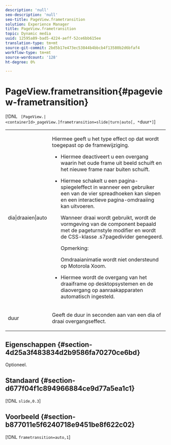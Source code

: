 ```yaml
---
description: 'null'
seo-description: 'null'
seo-title: PageView.frametransition
solution: Experience Manager
title: PageView.frametransition
topic: Dynamic media
uuid: 12595a89-bad5-4224-aeff-52ce6bb615ee
translation-type: tm+mt
source-git-commit: 2bd5b17e473ec53844b4bbcb4f13580b2d6bfaf4
workflow-type: tm+mt
source-wordcount: '128'
ht-degree: 0%

---
```



# PageView.frametransition{#pageview-frametransition}

[!DNL ` [PageView.|<containerId>_pageView.]frametransition=slide|turn|auto[, *`duur`*]`]

<table id="table_625D0EEDA21B46FEA3F5CF7DDF769B50"> 
 <tbody> 
  <tr> 
   <td colname="col1"> <p> <span class="codeph"> dia|draaien|auto</span> </p> </td> 
   <td colname="col2"> <p> Hiermee geeft u het type effect op dat wordt toegepast op de framewijziging. </p> <p> 
     <ul id="ul_4224B7C2722A4185A8BD48703D019AA1"> 
      <li id="li_8482037F8E1C4F11A84DF51790A073FE"> <p><span class="codeph"> Hiermee </span> deactiveert u een overgang waarin het oude frame uit beeld schuift en het nieuwe frame naar buiten schuift. </p> </li> 
      <li id="li_CE9A99564DF348D0A76AB2A5945155A5"> <p><span class="codeph"> Hiermee </span> schakelt u een pagina-spiegeleffect in wanneer een gebruiker een van de vier spreadhoeken kan slepen en een interactieve pagina-omdraaiing kan uitvoeren. </p> <p>Wanneer <span class="codeph"> draai</span> wordt gebruikt, wordt de vormgeving van de component bepaald met de <span class="codeph"> pageturnstyle</span> modifier en wordt de CSS-klasse <span class="codeph"> .s7pagedivider</span> genegeerd. </p> <p>Opmerking:  <p><span class="codeph"> Omdraaianimatie wordt niet ondersteund op Motorola Xoom. </span>  </p> </p> </li> 
      <li id="li_79F85B0429CD4B389399FB3823FE767F"> <p> <span class="codeph"> Hiermee </span> wordt de overgang van het draaiframe op desktopsystemen en de diaovergang op aanraakapparaten automatisch ingesteld. </p> </li> 
     </ul> </p> </td> 
  </tr> 
  <tr> 
   <td colname="col1"> <p><span class="codeph"><span class="varname"> duur</span></span> </p> </td> 
   <td colname="col2"> <p>Geeft de duur in seconden aan van een <span class="codeph"> dia</span> of <span class="codeph"> draai</span> overgangseffect. </p> </td> 
  </tr> 
 </tbody> 
</table>

## Eigenschappen {#section-4d25a3f483834d2b9586fa70270ce6bd}

Optioneel.

## Standaard {#section-d677f04f1c894966884ce9d77a5ea1c1}

[!DNL `slide,0.3`]

## Voorbeeld {#section-b877011e5f6240718e9451be8f622c02}

[!DNL `frametransition=auto,1`]
